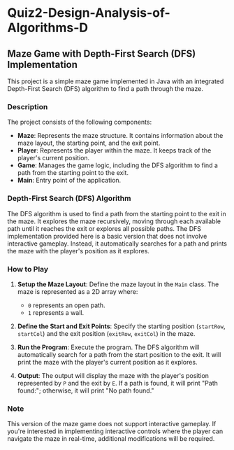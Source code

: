 # Quiz2-Design-Analysis-of-Algorithms-D

## Maze Game with Depth-First Search (DFS) Implementation

This project is a simple maze game implemented in Java with an integrated Depth-First Search (DFS) algorithm to find a path through the maze.

### Description

The project consists of the following components:

- **Maze**: Represents the maze structure. It contains information about the maze layout, the starting point, and the exit point.
- **Player**: Represents the player within the maze. It keeps track of the player's current position.
- **Game**: Manages the game logic, including the DFS algorithm to find a path from the starting point to the exit.
- **Main**: Entry point of the application.

### Depth-First Search (DFS) Algorithm

The DFS algorithm is used to find a path from the starting point to the exit in the maze. It explores the maze recursively, moving through each available path until it reaches the exit or explores all possible paths. The DFS implementation provided here is a basic version that does not involve interactive gameplay. Instead, it automatically searches for a path and prints the maze with the player's position as it explores.

### How to Play

1. **Setup the Maze Layout**:
   Define the maze layout in the `Main` class. The maze is represented as a 2D array where:
   - `0` represents an open path.
   - `1` represents a wall.

2. **Define the Start and Exit Points**:
   Specify the starting position (`startRow`, `startCol`) and the exit position (`exitRow`, `exitCol`) in the maze.

3. **Run the Program**:
   Execute the program. The DFS algorithm will automatically search for a path from the start position to the exit. It will print the maze with the player's current position as it explores.

4. **Output**:
   The output will display the maze with the player's position represented by `P` and the exit by `E`. If a path is found, it will print "Path found:"; otherwise, it will print "No path found."

### Note

This version of the maze game does not support interactive gameplay. If you're interested in implementing interactive controls where the player can navigate the maze in real-time, additional modifications will be required.
